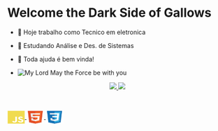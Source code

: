 
 <h1>Welcome the Dark Side of Gallows</h1>

- <p> 🔭 Hoje trabalho como Tecnico em eletronica</p> 
- <p>🌱 Estudando Análise e Des. de Sistemas</p>
- <p>🤔 Toda ajuda é bem vinda!</p>
- <p> <img src="https://emojis.slackmojis.com/emojis/images/1450319458/131/darth_vader.png?1450319458" alt="My Lord"> May the Force be with you </p>

<div align="center">
  <a href="https://github.com/tisque">
  <img height="180em" src="https://github-readme-stats.vercel.app/api?username=tisque&show_icons=true&theme=dark&include_all_commits=true&count_private=true"/>
  <img height="180em" src="https://github-readme-stats.vercel.app/api/top-langs/?username=tisque&layout=compact&langs_count=7&theme=dark"/>
</div> 
  
##
  <div style="display: inline_block"><br>
  <img align="center" alt="tisque-Js" height="30" width="40" src="https://raw.githubusercontent.com/devicons/devicon/master/icons/javascript/javascript-plain.svg">
  <img align="center" alt="tisque-HTML" height="30" width="40" src="https://raw.githubusercontent.com/devicons/devicon/master/icons/html5/html5-original.svg">
  <img align="center" alt="tisque-CSS" height="30" width="40" src="https://raw.githubusercontent.com/devicons/devicon/master/icons/css3/css3-original.svg">
</div>
